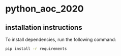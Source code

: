# python_aoc_2020

## installation instructions

To install dependencies, run the following command:

```sh
pip install -r requirements
```
